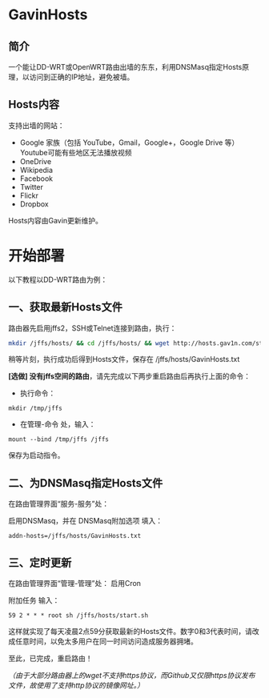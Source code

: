 # GavinHosts

## 简介
一个能让DD-WRT或OpenWRT路由出墙的东东，利用DNSMasq指定Hosts原理，以访问到正确的IP地址，避免被墙。

## Hosts内容
支持出墙的网站：

* Google 家族（包括 YouTube，Gmail，Google+，Google Drive 等）Youtube可能有些地区无法播放视频
* OneDrive
* Wikipedia
* Facebook
* Twitter
* Flickr
* Dropbox

Hosts内容由Gavin更新维护。

# 开始部署

以下教程以DD-WRT路由为例：

## 一、获取最新Hosts文件
路由器先启用jffs2，SSH或Telnet连接到路由，执行：
```sh
mkdir /jffs/hosts/ && cd /jffs/hosts/ && wget http://hosts.gav1n.com/start.sh && sh start.sh
```
稍等片刻，执行成功后得到Hosts文件，保存在 </b>/jffs/hosts/GavinHosts.txt</b>

<b>[选做] 没有jffs空间的路由</b>，请先完成以下两步重启路由后再执行上面的命令：

* 执行命令：
```
mkdir /tmp/jffs
```
* 在管理-命令 处，输入：
```
mount --bind /tmp/jffs /jffs
```
保存为启动指令。

## 二、为DNSMasq指定Hosts文件
在路由管理界面“服务-服务”处：

启用DNSMasq，并在 DNSMasq附加选项 填入：
```
addn-hosts=/jffs/hosts/GavinHosts.txt
```
## 三、定时更新
在路由管理界面“管理-管理”处：
启用Cron

附加任务 输入：
```
59 2 * * * root sh /jffs/hosts/start.sh
```
这样就实现了每天凌晨2点59分获取最新的Hosts文件。数字0和3代表时间，请改成任意时间，以免太多用户在同一时间访问造成服务器拥堵。

至此，已完成，重启路由！

<i>（由于大部分路由器上的wget不支持https协议，而Github又仅限https协议发布文件，故使用了支持http协议的镜像网址。）</i>
